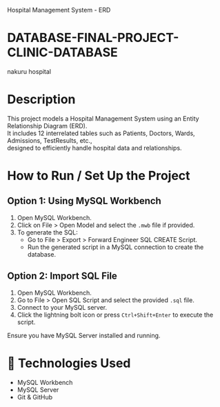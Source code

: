 Hospital Management System - ERD
# DATABASE-FINAL-PROJECT-CLINIC-DATABASE
nakuru hospital
# Description
This project models a Hospital Management System using an Entity Relationship Diagram (ERD).  
It includes 12 interrelated tables such as Patients, Doctors, Wards, Admissions, TestResults, etc.,  
designed to efficiently handle hospital data and relationships.
# How to Run / Set Up the Project
## Option 1: Using MySQL Workbench
1. Open MySQL Workbench.
2. Click on File > Open Model and select the `.mwb` file if provided.
3. To generate the SQL:
   - Go to File > Export > Forward Engineer SQL CREATE Script.
   - Run the generated script in a MySQL connection to create the database.

## Option 2: Import SQL File
1. Open MySQL Workbench.
2. Go to File > Open SQL Script and select the provided `.sql` file.
3. Connect to your MySQL server.
4. Click the lightning bolt icon or press `Ctrl+Shift+Enter` to execute the script.

Ensure you have MySQL Server installed and running.
 # 🧰 Technologies Used
 - MySQL Workbench
- MySQL Server
- Git & GitHub

